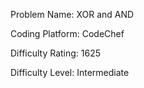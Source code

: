 Problem Name: XOR and AND

Coding Platform: CodeChef

Difficulty Rating: 1625

Difficulty Level: Intermediate
